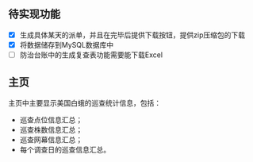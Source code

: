 ## 待实现功能
- [x] 生成具体某天的派单，并且在完毕后提供下载按钮，提供zip压缩包的下载
- [x] 将数据储存到MySQL数据库中
- [ ] 防治台账中的生成复查表功能需要能下载Excel

## 主页

主页中主要显示美国白蛾的巡查统计信息，包括：
- 巡查点位信息汇总；
- 巡查株数信息汇总；
- 巡查网幕信息汇总；
- 每个调查日的巡查信息汇总。